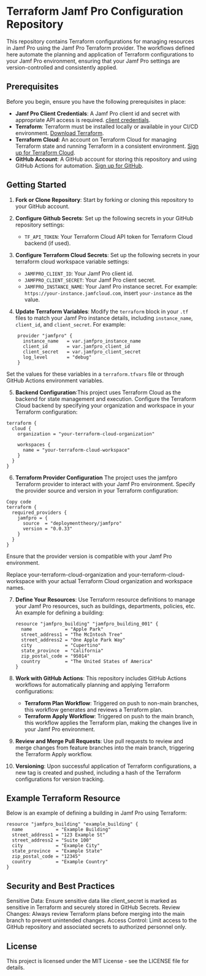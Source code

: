 # Terraform Jamf Pro Configuration Repository

This repository contains Terraform configurations for managing resources in Jamf Pro using the Jamf Pro Terraform provider. The workflows defined here automate the planning and application of Terraform configurations to your Jamf Pro environment, ensuring that your Jamf Pro settings are version-controlled and consistently applied.

## Prerequisites

Before you begin, ensure you have the following prerequisites in place:

- **Jamf Pro Client Credentials**: A Jamf Pro client id and secret with appropriate API access is required. [client credentials](https://developer.jamf.com/jamf-pro/docs/client-credentials).
- **Terraform**: Terraform must be installed locally or available in your CI/CD environment. [Download Terraform](https://www.terraform.io/downloads.html).
- **Terraform Cloud**: An account on Terraform Cloud for managing Terraform state and running Terraform in a consistent environment. [Sign up for Terraform Cloud](https://app.terraform.io/signup/account).
- **GitHub Account**: A GitHub account for storing this repository and using GitHub Actions for automation. [Sign up for GitHub](https://github.com/join).


## Getting Started

1. **Fork or Clone Repository**: Start by forking or cloning this repository to your GitHub account.

2. **Configure Github Secrets**: Set up the following secrets in your GitHub repository settings:
    - `TF_API_TOKEN`: Your Terraform Cloud API token for Terraform Cloud backend (if used).

3. **Configure Terraform Cloud Secrets**: Set up the following secrets in your terraform cloud workspace variable settings:
    - `JAMFPRO_CLIENT_ID`: Your Jamf Pro client id.
    - `JAMFPRO_CLIENT_SECRET`: Your Jamf Pro client secret.
    - `JAMFPRO_INSTANCE_NAME`: Your Jamf Pro instance secret. For example: `https://your-instance.jamfcloud.com`, insert `your-instance` as the value.

4. **Update Terraform Variables**: Modify the `terraform` block in your `.tf` files to match your Jamf Pro instance details, including `instance_name`, `client_id`, and `client_secret`. For example:

```hcl
    provider "jamfpro" {
      instance_name   = var.jamfpro_instance_name
      client_id       = var.jamfpro_client_id
      client_secret   = var.jamfpro_client_secret
      log_level       = "debug"
    }
```

Set the values for these variables in a `terraform.tfvars` file or through GitHub Actions environment variables.

5. **Backend Configuration**:This project uses Terraform Cloud as the backend for state management and execution. Configure the Terraform Cloud backend by specifying your organization and workspace in your Terraform configuration:

```hcl
terraform {
  cloud {
    organization = "your-terraform-cloud-organization"

    workspaces {
      name = "your-terraform-cloud-workspace"
    }
  }
}
```

6. **Terraform Provider Configuration**
The project uses the jamfpro Terraform provider to interact with your Jamf Pro environment. Specify the provider source and version in your Terraform configuration:

```hcl
Copy code
terraform {
  required_providers {
    jamfpro = {
      source  = "deploymenttheory/jamfpro"
      version = "0.0.33"
    }
  }
}
```
Ensure that the provider version is compatible with your Jamf Pro environment.



Replace your-terraform-cloud-organization and your-terraform-cloud-workspace with your actual Terraform Cloud organization and workspace names.

7. **Define Your Resources**: Use Terraform resource definitions to manage your Jamf Pro resources, such as buildings, departments, policies, etc. An example for defining a building:
    ```hcl
    resource "jamfpro_building" "jamfpro_building_001" {
      name            = "Apple Park"
      street_address1 = "The McIntosh Tree"
      street_address2 = "One Apple Park Way"
      city            = "Cupertino"
      state_province  = "California"
      zip_postal_code = "95014"
      country         = "The United States of America"
    }
    ```

5. **Work with GitHub Actions**: This repository includes GitHub Actions workflows for automatically planning and applying Terraform configurations:
    - **Terraform Plan Workflow**: Triggered on push to non-main branches, this workflow generates and reviews a Terraform plan.
    - **Terraform Apply Workflow**: Triggered on push to the main branch, this workflow applies the Terraform plan, making the changes live in your Jamf Pro environment.

6. **Review and Merge Pull Requests**: Use pull requests to review and merge changes from feature branches into the main branch, triggering the Terraform Apply workflow.

7. **Versioning**: Upon successful application of Terraform configurations, a new tag is created and pushed, including a hash of the Terraform configurations for version tracking.

## Example Terraform Resource

Below is an example of defining a building in Jamf Pro using Terraform:

```hcl
resource "jamfpro_building" "example_building" {
  name            = "Example Building"
  street_address1 = "123 Example St"
  street_address2 = "Suite 100"
  city            = "Example City"
  state_province  = "Example State"
  zip_postal_code = "12345"
  country         = "Example Country"
}
```

## Security and Best Practices

Sensitive Data: Ensure sensitive data like client_secret is marked as sensitive in Terraform and securely stored in GitHub Secrets.
Review Changes: Always review Terraform plans before merging into the main branch to prevent unintended changes.
Access Control: Limit access to the GitHub repository and associated secrets to authorized personnel only.


## License
This project is licensed under the MIT License - see the LICENSE file for details.